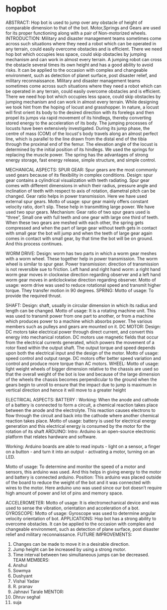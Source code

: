 # hopbot
ABSTRACT:
Hop bot is used to jump over any obstacle of height of comparable dimension to that of the bot. Motor,Springs and Gears are used for its proper functioning along with a pair of Non-motorized wheels.
INTRODUCTION:
Military and disaster management teams sometimes come across such situations where they need a robot which can be operated in any terrain, could easily overcome obstacles and is efficient. There we need hop bot which occupies less space, could skip obstacles by jumping mechanism and can work in almost every terrain.
A jumping robot can cross the obstacle several times its own height and has a good ability to avoid risks. It can be applied to the occasion with complex and changeable environment, such as detection of planet surface, post disaster relief, and military reconnaissance. Military and disaster management teams sometimes come across such situations where they need a robot which can be operated in any terrain, could easily overcome obstacles and is efficient. There we need hop bot which occupies less space, could skip obstacles by jumping mechanism and can work in almost every terrain.
While designing we took hint from the hoping of locust and grasshopper.
In nature, a locust will first orient its body to the desired direction with its forelegs and then propel its jumps via rapid movement of its hindlegs, thereby converting stored energy to the acceleration of its body. The jumping processes of locusts have been extensively investigated. During its jump phase, the centre of mass (COM) of the locust's body travels along an almost perfect line, which is parallel to the line drawn from the distal end of the tibia through the proximal end of the femur. The elevation angle of the locust is determined by the initial position of its hindlegs.
We used the springs for replacing the muscle power. The spring has the advantages of strong energy storage, fast energy release, simple structure, and simple control.

 
MECHANICAL ASPECTS: 
 SPUR GEAR:
Spur gears are the most commonly used gears because of its flexibility in complex conditions.
Design:  spur gear contains a cylindrical visualization with teeth radiating. Spur gear comes with different dimensions in which their radius, pressure angle and inclination of teeth with respect to axis of rotation, diametral pitch can be changed.  Gear ratio helps in power transmission.
Here we have used external spur gears.
Motto of usage:  spur gear mainly offers constant velocity ratio, don’t slip. These help in transmitting large power. We have used two spur gears. 
Mechanism: Gear ratio of two spur gears used is “three”, Small one with full teeth and one gear with large one third of teeth. When these two gears are meshed with each other, the spring gets compressed and when the part of large gear without teeth gets in contact with small gear the bot will jump and when the teeth of large gear again comes in contact with small gear, by that time the bot will be on ground. And this process continues.
 
WORM DRIVE:
Design: worm has two parts in which a worm gear meshes with a worm wheel. These together help in power transmission. The worm wheel is similar to spur gear.
Power transmission: direction of transmission is not reversible sue to friction.
Left hand and right hand worm: a right hand worm gear moves in clockwise direction regarding observer and a left hand worm gear moves in anticlockwise direction regarding observer.
Motto of usage: worm drive was used to reduce rotational speed and   transmit higher torque. They transfer motion in 90 degrees.
SPRING:
Motto of usage:  To provide the required thrust.
 
SHAFT:
Design: shaft, usually in circular dimension in which its radius and length can be changed.
Motto of usage: It is a rotating machine unit. This was used to transmit power from one part to another, or from a machine which produces power to a machine which absorbs power. The various members such as pulleys and gears are mounted on it.
DC MOTOR:
 Design: DC motors take electrical power through direct current, and convert this energy into mechanical rotation. DC motors use magnetic fields that occur from the electrical currents generated, which powers the movement of a rotor fixed within the output shaft. The output torque and speed depends upon both the electrical input and the design of the motor.
Motto of usage: speed control and output range.  DC motors offer better speed variation and control and produce more torque than AC motors.
WHEEL:
Motto of usage:  light weight wheels of bigger dimension relative to the chassis are used so that the overall weight of the bot is low and because of the large dimension of the wheels the chassis becomes perpendicular to the ground when the gears begin to unroll to ensure that the impact due to jump is maximum in vertical direction and hence it will move to a greater height
 
ELECTRICAL ASPECTS:
BATTERY :
Working: When the anode and cathode of a battery is connected to form a circuit, a chemical reaction takes place between the anode and the electrolyte. This reaction causes electrons to flow through the circuit and back into the cathode where another chemical reaction takes place. 
Motto of usage: battery is used for electrical energy generation and this electrical energy is consumed by the motor for the rotation of its shaft
ARDUINO: 
Intro:   Arduino is an open-source electronic platform that relates hardware and software.

Working:  Arduino boards are able to read inputs - light on a sensor, a finger on a button - and turn it into an output - activating a motor, turning on an LED.

Motto of usage:  To determine and monitor the speed of a motor and sensors, this arduino was used. And this helps in giving energy to the motor and battery is connected arduino.
Position:  This arduino was placed outside of the board to reduce the weight of the bot and it was connected with wires to the motor. Here arduino uno was used since our bot doesn’t require high amount of power and lot of pins and memory space.
 
ACCELEROMETER:
Motto of usage:  It is electromechanical device and was used to sense the vibration, orientation and acceleration of a bot.
GYROSCOPE:
Motto of usage:  Gyroscope was used to determine angular velocity orientation of bot.
APPLICATIONS:
Hop bot has a strong ability to overcome obstacles. It can be applied to the occasion with complex and changeable environment, such as detection of plane surface, post disaster relief and military reconnaissance.
FUTURE IMPROVEMENTS:
1. Changes can be made to move it in a desirable direction.
2. Jump height can be increased by using a strong motor. 
3. Time interval between two simultaneous jumps can be decreased.
TEAM MEMBERS:
1.	Anshul
2.	Sowmya
3.	Dushyant
4.	Vishal Yadav
5.	R. pranav
6.	Jahnavi Tarale
MENTOR:
1.	Dhruv seghal
2.	suja

